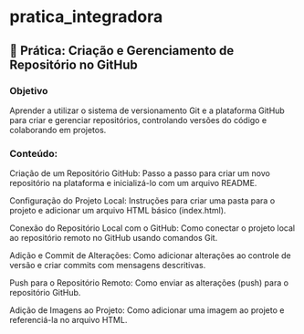 # pratica_integradora

## 📝 Prática: Criação e Gerenciamento de Repositório no GitHub
### Objetivo
Aprender a utilizar o sistema de versionamento Git e a plataforma GitHub para criar e gerenciar repositórios, controlando versões do código e colaborando em projetos.

### Conteúdo:

Criação de um Repositório GitHub: Passo a passo para criar um novo repositório na plataforma e inicializá-lo com um arquivo README.

Configuração do Projeto Local: Instruções para criar uma pasta para o projeto e adicionar um arquivo HTML básico (index.html).

Conexão do Repositório Local com o GitHub: Como conectar o projeto local ao repositório remoto no GitHub usando comandos Git.

Adição e Commit de Alterações: Como adicionar alterações ao controle de versão e criar commits com mensagens descritivas.

Push para o Repositório Remoto: Como enviar as alterações (push) para o repositório GitHub.

Adição de Imagens ao Projeto: Como adicionar uma imagem ao projeto e referenciá-la no arquivo HTML.
